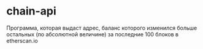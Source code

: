 # chain-api

Программа, которая выдаст адрес, баланс которого изменился больше остальных (по абсолютной величине) за последние 100 блоков в etherscan.io
